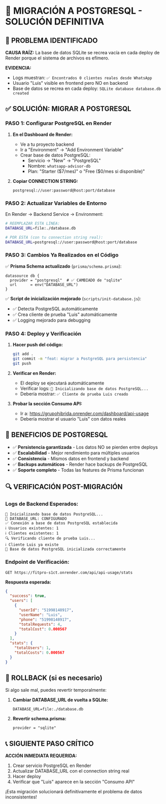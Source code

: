 # 🔄 MIGRACIÓN A POSTGRESQL - SOLUCIÓN DEFINITIVA

## 🚨 **PROBLEMA IDENTIFICADO**

**CAUSA RAÍZ:** La base de datos SQLite se recrea vacía en cada deploy de Render porque el sistema de archivos es efímero.

**EVIDENCIA:**
- Logs muestran: `✅ Encontrados 0 clientes reales desde WhatsApp`
- Usuario "Luis" visible en frontend pero NO en backend
- Base de datos se recrea en cada deploy: `SQLite database database.db created`

## ✅ **SOLUCIÓN: MIGRAR A POSTGRESQL**

### **PASO 1: Configurar PostgreSQL en Render**

1. **En el Dashboard de Render:**
   - Ve a tu proyecto backend
   - Ir a "Environment" → "Add Environment Variable"
   - Crear base de datos PostgreSQL:
     - Servicio → "New" → "PostgreSQL"
     - Nombre: `whatsapp-advisor-db`
     - Plan: "Starter ($7/mes)" o "Free ($0/mes si disponible)"

2. **Copiar CONNECTION STRING:**
   ```
   postgresql://user:password@host:port/database
   ```

### **PASO 2: Actualizar Variables de Entorno**

En Render → Backend Service → Environment:

```bash
# REEMPLAZAR ESTA LÍNEA:
DATABASE_URL=file:./database.db

# POR ESTA (con tu connection string real):
DATABASE_URL=postgresql://user:password@host:port/database
```

### **PASO 3: Cambios Ya Realizados en el Código**

✅ **Prisma Schema actualizado** (`prisma/schema.prisma`):
```prisma
datasource db {
  provider = "postgresql"  # ✅ CAMBIADO de "sqlite"
  url      = env("DATABASE_URL")
}
```

✅ **Script de inicialización mejorado** (`scripts/init-database.js`):
- ✅ Detecta PostgreSQL automáticamente
- ✅ Crea cliente de prueba "Luis" automáticamente
- ✅ Logging mejorado para debugging

### **PASO 4: Deploy y Verificación**

1. **Hacer push del código:**
   ```bash
   git add .
   git commit -m "feat: migrar a PostgreSQL para persistencia"
   git push
   ```

2. **Verificar en Render:**
   - El deploy se ejecutará automáticamente
   - Verificar logs: `🚀 Inicializando base de datos PostgreSQL...`
   - Debería mostrar: `✅ Cliente de prueba Luis creado`

3. **Probar la sección Consumo API:**
   - Ir a: https://grupohibrida.onrender.com/dashboard/api-usage
   - Debería mostrar el usuario "Luis" con datos reales

## 🎯 **BENEFICIOS DE POSTGRESQL**

- ✅ **Persistencia garantizada** - Los datos NO se pierden entre deploys
- ✅ **Escalabilidad** - Mejor rendimiento para múltiples usuarios
- ✅ **Consistencia** - Mismos datos en frontend y backend
- ✅ **Backups automáticos** - Render hace backups de PostgreSQL
- ✅ **Soporte completo** - Todas las features de Prisma funcionan

## 🔍 **VERIFICACIÓN POST-MIGRACIÓN**

### **Logs de Backend Esperados:**
```
🚀 Inicializando base de datos PostgreSQL...
📍 DATABASE_URL: CONFIGURADO
✅ Conexión a base de datos PostgreSQL establecida
ℹ️ Usuarios existentes: 1
ℹ️ Clientes existentes: 1
🔍 Verificando cliente de prueba Luis...
ℹ️ Cliente Luis ya existe
🎉 Base de datos PostgreSQL inicializada correctamente
```

### **Endpoint de Verificación:**
```
GET https://fitpro-s1ct.onrender.com/api/api-usage/stats
```

**Respuesta esperada:**
```json
{
  "success": true,
  "users": [
    {
      "userId": "51998148917",
      "userName": "Luis",
      "phone": "51998148917",
      "totalRequests": 4,
      "totalCost": 0.000567
    }
  ],
  "stats": {
    "totalUsers": 1,
    "totalCosts": 0.000567
  }
}
```

## 🚨 **ROLLBACK (si es necesario)**

Si algo sale mal, puedes revertir temporalmente:

1. **Cambiar DATABASE_URL de vuelta a SQLite:**
   ```
   DATABASE_URL=file:./database.db
   ```

2. **Revertir schema.prisma:**
   ```prisma
   provider = "sqlite"
   ```

## 📞 **SIGUIENTE PASO CRÍTICO**

**ACCIÓN INMEDIATA REQUERIDA:**
1. Crear servicio PostgreSQL en Render
2. Actualizar DATABASE_URL con el connection string real
3. Hacer deploy
4. Verificar que "Luis" aparece en la sección "Consumo API"

¡Esta migración solucionará definitivamente el problema de datos inconsistentes!
